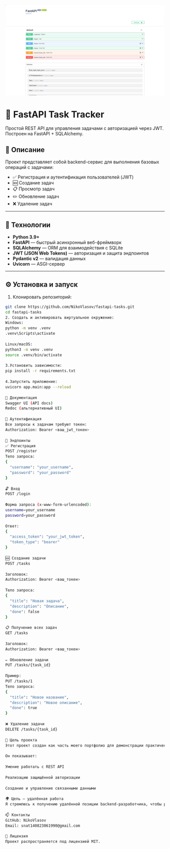 <p align="center">
  <img src="preview.png" width="700" alt="FastAPI Task Tracker Preview"/>
</p>

# 🧠 FastAPI Task Tracker

Простой REST API для управления задачами с авторизацией через JWT. Построен на FastAPI + SQLAlchemy.




## 📌 Описание

Проект представляет собой backend-сервис для выполнения базовых операций с задачами:

- ✅ Регистрация и аутентификация пользователей (JWT)
- 🆕 Создание задач
- 📋 Просмотр задач
- ✏️ Обновление задач
- ❌ Удаление задач

---

## 🚀 Технологии

- **Python 3.9+**
- **FastAPI** — быстрый асинхронный веб-фреймворк
- **SQLAlchemy** — ORM для взаимодействия с SQLite
- **JWT (JSON Web Tokens)** — авторизация и защита эндпоинтов
- **Pydantic v2** — валидация данных
- **Uvicorn** — ASGI-сервер

---

## ⚙️ Установка и запуск

1. Клонировать репозиторий:

```bash
git clone https://github.com/NikoVlasov/fastapi-tasks.git
cd fastapi-tasks
2. Создать и активировать виртуальное окружение:
Windows:
python -m venv .venv
.venv\Scripts\activate

Linux/macOS:
python3 -m venv .venv
source .venv/bin/activate

3.Установить зависимости:
pip install -r requirements.txt

4.Запустить приложение:
uvicorn app.main:app --reload

🔗 Документация
Swagger UI (API docs)
Redoc (альтернативный UI)

🔐 Аутентификация
Все запросы к задачам требуют токен:
Authorization: Bearer <ваш_jwt_токен>

📮 Эндпоинты
✅ Регистрация
POST /register
Тело запроса:
{
  "username": "your_username",
  "password": "your_password"
}

🔓 Вход
POST /login

Форма запроса (x-www-form-urlencoded):
username=your_username
password=your_password

Ответ:
{
  "access_token": "your_jwt_token",
  "token_type": "bearer"
}

🆕 Создание задачи
POST /tasks

Заголовок:
Authorization: Bearer <ваш_токен>

Тело запроса:
{
  "title": "Новая задача",
  "description": "Описание",
  "done": false
}

📋 Получение всех задач
GET /tasks

Заголовок:
Authorization: Bearer <ваш_токен>

✏️ Обновление задачи
PUT /tasks/{task_id}

Пример:
PUT /tasks/1
Тело запроса:
{
  "title": "Новое название",
  "description": "Новое описание",
  "done": true
}

❌ Удаление задачи
DELETE /tasks/{task_id}

💼 Цель проекта
Этот проект создан как часть моего портфолио для демонстрации практических навыков backend-разработки с использованием FastAPI, SQLAlchemy, Pydantic и JWT.

Он показывает:

Умение работать с REST API

Реализацию защищённой авторизации

Создание и управление связанными данными

🌍 Цель — удалённая работа
Я стремлюсь к получению удалённой позиции backend-разработчика, чтобы расти в сильной команде и продолжать развиваться как инженер. Этот проект — один из шагов к этому.

📫 Контакты
GitHub: NikoVlasov
Email: snat140823061990@gmail.com

📎 Лицензия
Проект распространяется под лицензией MIT.




